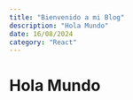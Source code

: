 ```yaml
---
title: "Bienvenido a mi Blog"
description: "Hola Mundo"
date: 16/08/2024
category: "React"
---
```


# Hola Mundo
